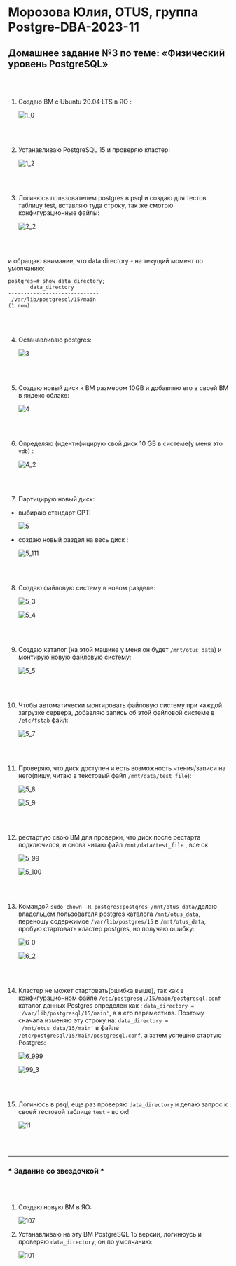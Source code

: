 # Морозова Юлия, OTUS, группа Postgre-DBA-2023-11

## Домашнее задание №3 по теме: «Физический уровень PostgreSQL»

<br/><br/>

1. Создаю ВМ c Ubuntu 20.04 LTS в ЯО :

    ![1_0](https://github.com/Y-M-Morozova/3_homework_Morozova_Yulia/assets/153178571/eda1997f-907b-47c9-a45b-dc8fe09737d9)
 
<br/><br/>

2.	Устанавливаю  PostgreSQL 15 и проверяю кластер:

    ![1_2](https://github.com/Y-M-Morozova/3_homework_Morozova_Yulia/assets/153178571/21376cde-e71b-440f-a951-9c9124ea739b)

<br/><br/>

3.	Логинюсь пользователем postgres в psql и создаю для тестов таблицу test, вставляю туда строку, так же смотрю конфигурационные файлы: 

    ![2_2](https://github.com/Y-M-Morozova/3_homework_Morozova_Yulia/assets/153178571/4d4d876d-20b8-4ae1-be29-e769a995e765)

<br/><br/>

и обращаю внимание, что data directory - на текущий момент по умолчанию:

```
postgres=# show data_directory;
       data_directory
-----------------------------
 /var/lib/postgresql/15/main
(1 row)
```
<br/><br/>

4. Останавливаю postgres:

    ![3](https://github.com/Y-M-Morozova/3_homework_Morozova_Yulia/assets/153178571/3bc05b14-9f08-47b9-ac34-deebaad39c99)

<br/><br/>

5.  Создаю новый диск к ВМ размером 10GB и добавляю его в своей ВМ в яндекс облаке:
  
    ![4](https://github.com/Y-M-Morozova/3_homework_Morozova_Yulia/assets/153178571/516aec6e-9c0c-4920-af68-c3b3d1ee1af4)

<br/><br/>
      
6. Определяю (идентифицирую свой диск 10 GB в системе(у меня это  ```vdb```) :

    ![4_2](https://github.com/Y-M-Morozova/3_homework_Morozova_Yulia/assets/153178571/02ab13f0-b364-488c-b42d-76fafb03b56a)

<br/><br/>

7. Партицирую новый диск:

- выбираю стандарт GPT:

    ![5](https://github.com/Y-M-Morozova/3_homework_Morozova_Yulia/assets/153178571/7c871eb0-27ca-4d7c-a3fd-45bd9bf8871c)

- создаю новый раздел на весь диск :

    ![5_111](https://github.com/Y-M-Morozova/3_homework_Morozova_Yulia/assets/153178571/63e85247-39e2-4c73-b3f2-2047db9b12d6)

<br/><br/>
    
8. Создаю файловую систему в новом разделе:

   ![5_3](https://github.com/Y-M-Morozova/3_homework_Morozova_Yulia/assets/153178571/ce1eee95-efe6-4b31-8fc1-2e71bb00989a)

   ![5_4](https://github.com/Y-M-Morozova/3_homework_Morozova_Yulia/assets/153178571/e335b3db-a873-47e9-a1b0-b09467496ce4)

<br/><br/>

9. Создаю каталог (на этой машине у меня он будет ```/mnt/otus_data```) и монтирую новую файловую систему:

    ![5_5](https://github.com/Y-M-Morozova/3_homework_Morozova_Yulia/assets/153178571/65f44282-e2eb-42f6-b4e3-97a87ae59f65)

<br/><br/>
   
10. Чтобы автоматически монтировать файловую систему при каждой загрузке сервера, добавляю запись об этой файловой системе  в ```/etc/fstab``` файл:

    ![5_7](https://github.com/Y-M-Morozova/3_homework_Morozova_Yulia/assets/153178571/6d4df281-7123-44c3-9985-ebd4664c08ec)

<br/><br/>

11. Проверяю, что диск доступен и есть возможность чтения/записи на него(пишу, читаю в текcтовый файл ```/mnt/data/test_file```):

    ![5_8](https://github.com/Y-M-Morozova/3_homework_Morozova_Yulia/assets/153178571/50eca95c-f6e9-4b6a-915c-f1bc0d9eba58)

    ![5_9](https://github.com/Y-M-Morozova/3_homework_Morozova_Yulia/assets/153178571/d8915027-f271-487a-939f-38eeef2137ca)
    
<br/><br/>

12. рестартую свою ВМ для проверки, что диск после рестарта подключился, и  снова читаю файл ```/mnt/data/test_file``` , все ок:

    ![5_99](https://github.com/Y-M-Morozova/3_homework_Morozova_Yulia/assets/153178571/bfb25b39-76c0-4533-b504-fca920344d10)

    ![5_100](https://github.com/Y-M-Morozova/3_homework_Morozova_Yulia/assets/153178571/c1ba1ef9-6c5c-47e3-9930-4ce611297058)

<br/><br/>

13. Командой ```sudo chown -R postgres:postgres /mnt/otus_data/```делаю владельцем пользователя postgres каталога ```/mnt/otus_data```,
    переношу содержимое ```/var/lib/postgres/15``` в ```/mnt/otus_data```,
    пробую стартовать кластер postgres, но получаю ошибку:

    ![6_0](https://github.com/Y-M-Morozova/3_homework_Morozova_Yulia/assets/153178571/9f9ec949-9cea-4f62-9c11-8f16754d8425)

    ![6_2](https://github.com/Y-M-Morozova/3_homework_Morozova_Yulia/assets/153178571/15b691f5-5791-4106-bc53-482812882883)

<br/><br/>

 14. Кластер не может стартовать(ошибка выше), так как в конфигурационном файле ```/etc/postgresql/15/main/postgresql.conf```
     каталог данных Postgres определен как :
     ```data_directory = '/var/lib/postgresql/15/main'```, а я его переместила.
    Поэтому сначала изменяю эту строку на: ```data_directory = '/mnt/otus_data/15/main'``` в файле ```/etc/postgresql/15/main/postgresql.conf```,
    а затем успешно стартую Postgres:

     ![6_999](https://github.com/Y-M-Morozova/3_homework_Morozova_Yulia/assets/153178571/7660068f-6cd4-446c-aa3a-10af215dc544)

     ![99_3](https://github.com/Y-M-Morozova/3_homework_Morozova_Yulia/assets/153178571/53a90433-41ad-4714-ab69-3b32b83a206f)

<br/><br/>

15. Логинюсь в psql, еще раз проверяю ```data_directory``` и делаю запрос к своей тестовой таблице ```test``` - вс ок!

    ![11](https://github.com/Y-M-Morozova/3_homework_Morozova_Yulia/assets/153178571/1e4fcdc1-7ec2-4970-99ee-e9850ec8d22c)

<br/><br/> 

***     
### * Задание со звездочкой *

<br/><br/>

1. Создаю новую ВМ в ЯО:

    ![107](https://github.com/Y-M-Morozova/3_homework_Morozova_Yulia/assets/153178571/9a1f7a0f-2626-4d68-ac5f-c84d65e9e6d0)

2. Устанавливаю на эту ВМ PostgreSQL 15 версии, логинюусь и проверяю  ```data_directory```, он по умолчанию:

    ![101](https://github.com/Y-M-Morozova/3_homework_Morozova_Yulia/assets/153178571/acb8e75b-970e-44c4-9eb8-e5233bb7517a)
        
   


    
